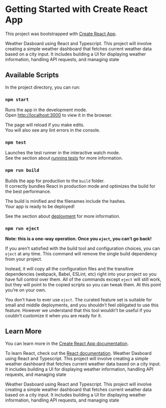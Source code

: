 # Getting Started with Create React App

This project was bootstrapped with [Create React App](https://github.com/facebook/create-react-app).

Weather Dasboard using React and Typescript. This project will involve creating a simple weather dashboard that fetches current weather data based on a city input. It includes building a UI for displaying weather information, handling API requests, and managing state

## Available Scripts

In the project directory, you can run:

### `npm start`

Runs the app in the development mode.\
Open [http://localhost:3000](http://localhost:3000) to view it in the browser.

The page will reload if you make edits.\
You will also see any lint errors in the console.

### `npm test`

Launches the test runner in the interactive watch mode.\
See the section about [running tests](https://facebook.github.io/create-react-app/docs/running-tests) for more information.

### `npm run build`

Builds the app for production to the `build` folder.\
It correctly bundles React in production mode and optimizes the build for the best performance.

The build is minified and the filenames include the hashes.\
Your app is ready to be deployed!

See the section about [deployment](https://facebook.github.io/create-react-app/docs/deployment) for more information.

### `npm run eject`

**Note: this is a one-way operation. Once you `eject`, you can’t go back!**

If you aren’t satisfied with the build tool and configuration choices, you can `eject` at any time. This command will remove the single build dependency from your project.

Instead, it will copy all the configuration files and the transitive dependencies (webpack, Babel, ESLint, etc) right into your project so you have full control over them. All of the commands except `eject` will still work, but they will point to the copied scripts so you can tweak them. At this point you’re on your own.

You don’t have to ever use `eject`. The curated feature set is suitable for small and middle deployments, and you shouldn’t feel obligated to use this feature. However we understand that this tool wouldn’t be useful if you couldn’t customize it when you are ready for it.

## Learn More

You can learn more in the [Create React App documentation](https://facebook.github.io/create-react-app/docs/getting-started).

To learn React, check out the [React documentation](https://reactjs.org/).
W e a t h e r   D a s b o a r d   u s i n g   R e a c t   a n d   T y p e s c r i p t .   T h i s   p r o j e c t   w i l l   i n v o l v e   c r e a t i n g   a   s i m p l e   w e a t h e r   d a s h b o a r d   t h a t   f e t c h e s   c u r r e n t   w e a t h e r   d a t a   b a s e d   o n   a   c i t y   i n p u t .   I t   i n c l u d e s   b u i l d i n g   a   U I   f o r   d i s p l a y i n g   w e a t h e r   i n f o r m a t i o n ,   h a n d l i n g   A P I   r e q u e s t s ,   a n d   m a n a g i n g   s t a t e 
 
 


Weather Dasboard using React and Typescript. This project will involve creating a simple weather dashboard that fetches current weather data based on a city input. It includes building a UI for displaying weather information, handling API requests, and managing state